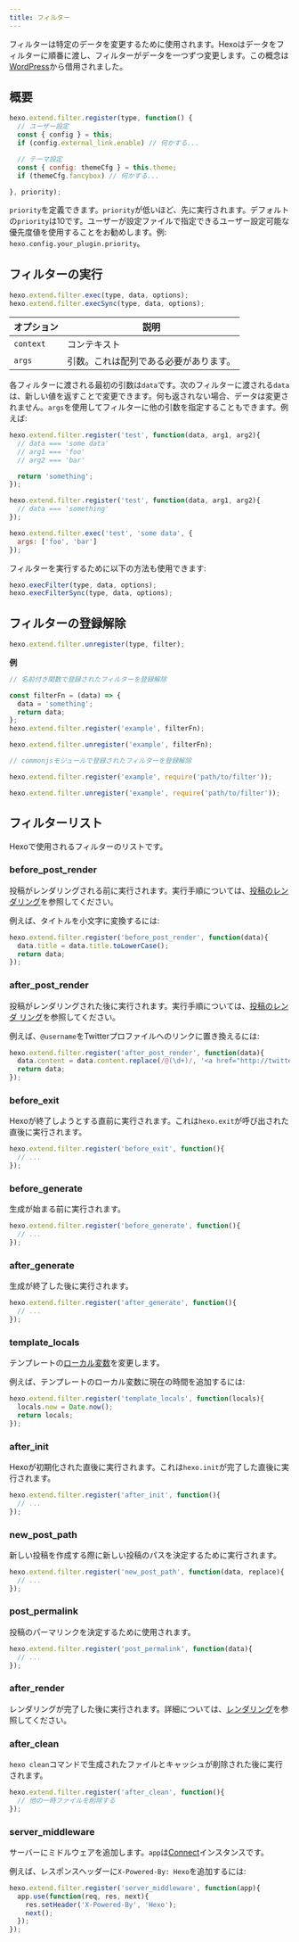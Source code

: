```yaml
---
title: フィルター
---
```

フィルターは特定のデータを変更するために使用されます。Hexoはデータをフィルターに順番に渡し、フィルターがデータを一つずつ変更します。この概念は[WordPress](http://codex.wordpress.org/Plugin_API#Filters)から借用されました。

## 概要

``` js
hexo.extend.filter.register(type, function() {
  // ユーザー設定
  const { config } = this;
  if (config.external_link.enable) // 何かする...

  // テーマ設定
  const { config: themeCfg } = this.theme;
  if (themeCfg.fancybox) // 何かする...

}, priority);
```

`priority`を定義できます。`priority`が低いほど、先に実行されます。デフォルトの`priority`は10です。ユーザーが設定ファイルで指定できるユーザー設定可能な優先度値を使用することをお勧めします。例: `hexo.config.your_plugin.priority`。

## フィルターの実行

``` js
hexo.extend.filter.exec(type, data, options);
hexo.extend.filter.execSync(type, data, options);
```

オプション | 説明
--- | ---
`context` | コンテキスト
`args` | 引数。これは配列である必要があります。

各フィルターに渡される最初の引数は`data`です。次のフィルターに渡される`data`は、新しい値を返すことで変更できます。何も返されない場合、データは変更されません。`args`を使用してフィルターに他の引数を指定することもできます。例えば:

``` js
hexo.extend.filter.register('test', function(data, arg1, arg2){
  // data === 'some data'
  // arg1 === 'foo'
  // arg2 === 'bar'

  return 'something';
});

hexo.extend.filter.register('test', function(data, arg1, arg2){
  // data === 'something'
});

hexo.extend.filter.exec('test', 'some data', {
  args: ['foo', 'bar']
});
```

フィルターを実行するために以下の方法も使用できます:

``` js
hexo.execFilter(type, data, options);
hexo.execFilterSync(type, data, options);
```

## フィルターの登録解除

``` js
hexo.extend.filter.unregister(type, filter);
```

**例**

``` js
// 名前付き関数で登録されたフィルターを登録解除

const filterFn = (data) => {
  data = 'something';
  return data;
};
hexo.extend.filter.register('example', filterFn);

hexo.extend.filter.unregister('example', filterFn);
```

``` js
// commonjsモジュールで登録されたフィルターを登録解除

hexo.extend.filter.register('example', require('path/to/filter'));

hexo.extend.filter.unregister('example', require('path/to/filter'));
```

## フィルターリスト

Hexoで使用されるフィルターのリストです。

### before_post_render

投稿がレンダリングされる前に実行されます。実行手順については、[投稿のレンダリング](posts.html#Render)を参照してください。

例えば、タイトルを小文字に変換するには:

``` js
hexo.extend.filter.register('before_post_render', function(data){
  data.title = data.title.toLowerCase();
  return data;
});
```

### after_post_render

投稿がレンダリングされた後に実行されます。実行手順については、[投稿のレンダ
リング](posts.html#Render)を参照してください。

例えば、`@username`をTwitterプロファイルへのリンクに置き換えるには:

``` js
hexo.extend.filter.register('after_post_render', function(data){
  data.content = data.content.replace(/@(\d+)/, '<a href="http://twitter.com/$1">#$1</a>');
  return data;
});
```

### before_exit

Hexoが終了しようとする直前に実行されます。これは`hexo.exit`が呼び出された直後に実行されます。

``` js
hexo.extend.filter.register('before_exit', function(){
  // ...
});
```

### before_generate

生成が始まる前に実行されます。

``` js
hexo.extend.filter.register('before_generate', function(){
  // ...
});
```

### after_generate

生成が終了した後に実行されます。

``` js
hexo.extend.filter.register('after_generate', function(){
  // ...
});
```

### template_locals

テンプレートの[ローカル変数](../docs/variables.html)を変更します。

例えば、テンプレートのローカル変数に現在の時間を追加するには:

``` js
hexo.extend.filter.register('template_locals', function(locals){
  locals.now = Date.now();
  return locals;
});
```

### after_init

Hexoが初期化された直後に実行されます。これは`hexo.init`が完了した直後に実行されます。

``` js
hexo.extend.filter.register('after_init', function(){
  // ...
});
```

### new_post_path

新しい投稿を作成する際に新しい投稿のパスを決定するために実行されます。

``` js
hexo.extend.filter.register('new_post_path', function(data, replace){
  // ...
});
```

### post_permalink

投稿のパーマリンクを決定するために使用されます。

``` js
hexo.extend.filter.register('post_permalink', function(data){
  // ...
});
```

### after_render

レンダリングが完了した後に実行されます。詳細については、[レンダリング](rendering.html#after_render_Filters)を参照してください。

### after_clean

`hexo clean`コマンドで生成されたファイルとキャッシュが削除された後に実行されます。

``` js
hexo.extend.filter.register('after_clean', function(){
  // 他の一時ファイルを削除する
});
```

### server_middleware

サーバーにミドルウェアを追加します。`app`は[Connect]インスタンスです。

例えば、レスポンスヘッダーに`X-Powered-By: Hexo`を追加するには:

``` js
hexo.extend.filter.register('server_middleware', function(app){
  app.use(function(req, res, next){
    res.setHeader('X-Powered-By', 'Hexo');
    next();
  });
});
```

[Connect]: https://github.com/senchalabs/connect
